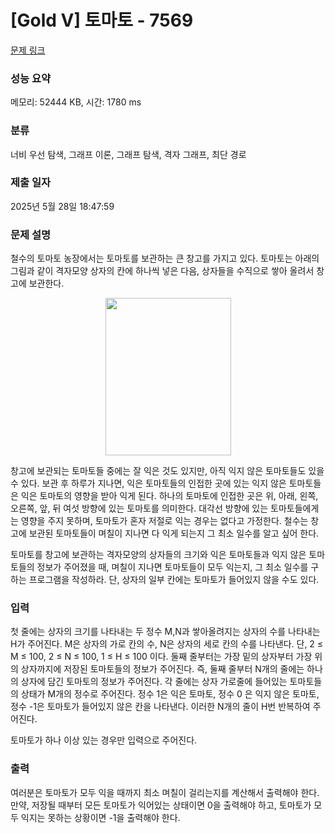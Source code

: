 # [Gold V] 토마토 - 7569 

[문제 링크](https://www.acmicpc.net/problem/7569) 

### 성능 요약

메모리: 52444 KB, 시간: 1780 ms

### 분류

너비 우선 탐색, 그래프 이론, 그래프 탐색, 격자 그래프, 최단 경로

### 제출 일자

2025년 5월 28일 18:47:59

### 문제 설명

<p>철수의 토마토 농장에서는 토마토를 보관하는 큰 창고를 가지고 있다. 토마토는 아래의 그림과 같이 격자모양 상자의 칸에 하나씩 넣은 다음, 상자들을 수직으로 쌓아 올려서 창고에 보관한다.</p>

<p style="text-align: center;"><img alt="" src="https://u.acmicpc.net/c3f3343d-c291-40a9-9fe3-59f792a8cae9/Screen%20Shot%202021-06-22%20at%202.49.11%20PM.png" style="width: 201px; height: 252px;"></p>

<p>창고에 보관되는 토마토들 중에는 잘 익은 것도 있지만, 아직 익지 않은 토마토들도 있을 수 있다. 보관 후 하루가 지나면, 익은 토마토들의 인접한 곳에 있는 익지 않은 토마토들은 익은 토마토의 영향을 받아 익게 된다. 하나의 토마토에 인접한 곳은 위, 아래, 왼쪽, 오른쪽, 앞, 뒤 여섯 방향에 있는 토마토를 의미한다. 대각선 방향에 있는 토마토들에게는 영향을 주지 못하며, 토마토가 혼자 저절로 익는 경우는 없다고 가정한다. 철수는 창고에 보관된 토마토들이 며칠이 지나면 다 익게 되는지 그 최소 일수를 알고 싶어 한다.</p>

<p>토마토를 창고에 보관하는 격자모양의 상자들의 크기와 익은 토마토들과 익지 않은 토마토들의 정보가 주어졌을 때, 며칠이 지나면 토마토들이 모두 익는지, 그 최소 일수를 구하는 프로그램을 작성하라. 단, 상자의 일부 칸에는 토마토가 들어있지 않을 수도 있다.</p>

### 입력 

 <p>첫 줄에는 상자의 크기를 나타내는 두 정수 M,N과 쌓아올려지는 상자의 수를 나타내는 H가 주어진다. M은 상자의 가로 칸의 수, N은 상자의 세로 칸의 수를 나타낸다. 단, 2 ≤ M ≤ 100, 2 ≤ N ≤ 100, 1 ≤ H ≤ 100 이다. 둘째 줄부터는 가장 밑의 상자부터 가장 위의 상자까지에 저장된 토마토들의 정보가 주어진다. 즉, 둘째 줄부터 N개의 줄에는 하나의 상자에 담긴 토마토의 정보가 주어진다. 각 줄에는 상자 가로줄에 들어있는 토마토들의 상태가 M개의 정수로 주어진다. 정수 1은 익은 토마토, 정수 0 은 익지 않은 토마토, 정수 -1은 토마토가 들어있지 않은 칸을 나타낸다. 이러한 N개의 줄이 H번 반복하여 주어진다.</p>

<p>토마토가 하나 이상 있는 경우만 입력으로 주어진다.</p>

### 출력 

 <p>여러분은 토마토가 모두 익을 때까지 최소 며칠이 걸리는지를 계산해서 출력해야 한다. 만약, 저장될 때부터 모든 토마토가 익어있는 상태이면 0을 출력해야 하고, 토마토가 모두 익지는 못하는 상황이면 -1을 출력해야 한다.</p>

